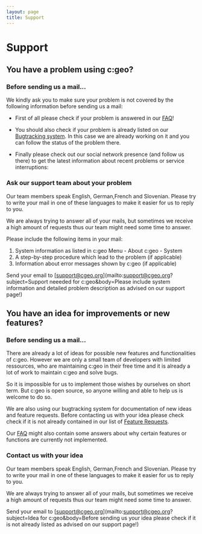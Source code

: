 ```yaml
---
layout: page
title: Support
---
```


# Support

## You have a problem using c:geo?

### Before sending us a mail...

We kindly ask you to make sure your problem is not covered by the following information before sending us a mail:

- First of all please check if your problem is answered in our [FAQ](/faq.html)!

- You should also check if your problem is already listed on our [Bugtracking system](https://github.com/cgeo/cgeo/issues?q=+sort%3Aupdated-desc+). In this case we are already working on it and you can follow the status of the problem there.

- Finally please check out our social network presence (and follow us there) to get the latest information about recent problems or service interruptions:

<div class="socialmedia">
    <a href="https://www.facebook.com/android.geocaching" class="facebook"></a>
    <a href="https://plus.google.com/105588163414303246956" class="googleplus" rel="publisher"></a>
    <a href="https://twitter.com/android_gc" class="twitter"></a>
</div>

### Ask our support team about your problem

Our team members speak English, German,French and Slovenian.
Please try to write your mail in one of these languages to make it easier for us to reply to you.

We are always trying to answer all of your mails, but sometimes we receive a high amount of requests thus our team might need some time to answer.

Please include the following items in your mail:

1. System information as listed in c:geo Menu - About c:geo - System
2. A step-by-step procedure which lead to the problem (if applicable)
3. Information about error messages shown by c:geo (if applicable)

Send your email to [support@cgeo.org](mailto:support@cgeo.org?subject=Support neeeded for c:geo&body=Please include system information and detailed problem description as advised on our support page!)

## You have an idea for improvements or new features?

### Before sending us a mail...

There are already a lot of ideas for possible new features and functionalities of c:geo. However we are only a small team of developers with limited ressources, who are maintaining c:geo in their free time and it is already a lot of work to maintain c:geo and solve bugs.

So it is impossible for us to implement those wishes by ourselves on short term.
But c:geo is open source, so anyone willing and able to help us is welcome to do so. 

We are also using our bugtracking system for documentation of new ideas and feature requests. Before contacting us with your idea please check check if it is not already contained in our list of [Feature Requests](https://github.com/cgeo/cgeo/issues?q=label%3A%22Feature+Request%22+sort%3Acreated-desc).

Our [FAQ](/faq.html) might also contain some answers about why certain features or functions are currently not implemented.

### Contact us with your idea

Our team members speak English, German,French and Slovenian.
Please try to write your mail in one of these languages to make it easier for us to reply to you.

We are always trying to answer all of your mails, but sometimes we receive a high amount of requests thus our team might need some time to answer.

Send your email to [support@cgeo.org](mailto:support@cgeo.org?subject=Idea for c:geo&body=Before sending us your idea please check if it is not already listed as advised on our support page!)

